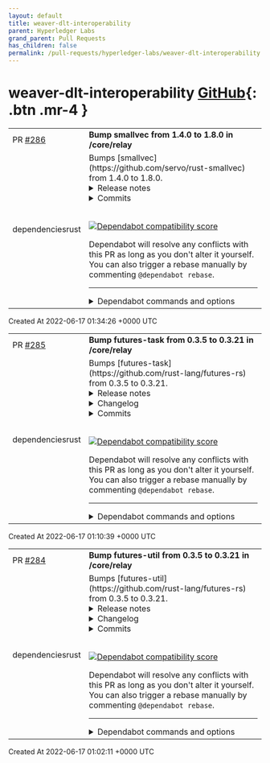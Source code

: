 ```yaml
---
layout: default
title: weaver-dlt-interoperability
parent: Hyperledger Labs
grand_parent: Pull Requests
has_children: false
permalink: /pull-requests/hyperledger-labs/weaver-dlt-interoperability
---
```


# weaver-dlt-interoperability <span class="fs-3 right-align">[GitHub](https://github.com/hyperledger-labs/weaver-dlt-interoperability){: .btn .mr-4 }</span>


<div>
    <table>
        <tr>
            <td>
                PR <a href="https://github.com/hyperledger-labs/weaver-dlt-interoperability/pull/286" class=".btn">#286</a>
            </td>
            <td>
                <b>
                    Bump smallvec from 1.4.0 to 1.8.0 in /core/relay
                </b>
            </td>
        </tr>
        <tr>
            <td>
                <span class="chip">dependencies</span><span class="chip">rust</span>
            </td>
            <td>
                Bumps [smallvec](https://github.com/servo/rust-smallvec) from 1.4.0 to 1.8.0.
<details>
<summary>Release notes</summary>
<p><em>Sourced from <a href="https://github.com/servo/rust-smallvec/releases">smallvec's releases</a>.</em></p>
<blockquote>
<h2>v1.8.0</h2>
<ul>
<li>Add optional support for the <code>arbitrary</code> crate (<a href="https://github-redirect.dependabot.com/servo/rust-smallvec/issues/275">#275</a>).</li>
</ul>
<h2>v1.7.0</h2>
<ul>
<li><code>new_const</code> and <code>from_const</code> constructors for creating a SmallVec in <code>const</code> contexts.  Requires Rust 1.51 and the optional <code>const_new</code> feature.  (<a href="https://github-redirect.dependabot.com/servo/rust-smallvec/issues/265">#265</a>)</li>
</ul>
<h2>v1.6.1</h2>
<ul>
<li>Fix a possible buffer overflow in <code>insert_many</code> (<a href="https://github-redirect.dependabot.com/servo/rust-smallvec/issues/252">#252</a>, <a href="https://github-redirect.dependabot.com/servo/rust-smallvec/issues/254">#254</a>).</li>
</ul>
<h2>v1.6.0</h2>
<ul>
<li>The <code>&quot;union&quot;</code> feature is now compatible with stable Rust 1.49 (<a href="https://github-redirect.dependabot.com/servo/rust-smallvec/issues/248">#248</a>, <a href="https://github-redirect.dependabot.com/servo/rust-smallvec/issues/247">#247</a>).</li>
<li>Fixed warnings when compiling with Rust 1.51 nightly (<a href="https://github-redirect.dependabot.com/servo/rust-smallvec/issues/242">#242</a>, <a href="https://github-redirect.dependabot.com/servo/rust-smallvec/issues/246">#246</a>).</li>
</ul>
<h2>v1.5.1</h2>
<ul>
<li>Improve performance of <code>push</code> (<a href="https://github-redirect.dependabot.com/servo/rust-smallvec/issues/241">#241</a>).</li>
</ul>
<h2>v1.5.0</h2>
<ul>
<li>Add the <code>append</code> method (<a href="https://github-redirect.dependabot.com/servo/rust-smallvec/issues/237">#237</a>).</li>
<li>Add support for more array sizes between 17 and 31 (<a href="https://github-redirect.dependabot.com/servo/rust-smallvec/issues/234">#234</a>).</li>
<li>Don't panic on deserialization errors (<a href="https://github-redirect.dependabot.com/servo/rust-smallvec/issues/238">#238</a>).</li>
</ul>
<h2>v1.4.2</h2>
<ul>
<li><code>insert_many</code> no longer leaks elements if the provided iterator panics (<a href="https://github-redirect.dependabot.com/servo/rust-smallvec/issues/213">#213</a>).</li>
<li>The unstable <code>const_generics</code> and <code>specialization</code> features are updated to work with the most recent nightly Rust toolchain (<a href="https://github-redirect.dependabot.com/servo/rust-smallvec/issues/232">#232</a>).</li>
<li>Internal code cleanup (<a href="https://github-redirect.dependabot.com/servo/rust-smallvec/issues/229">#229</a>, <a href="https://github-redirect.dependabot.com/servo/rust-smallvec/issues/231">#231</a>).</li>
</ul>
<h2>v1.4.1</h2>
<ul>
<li>Don't allocate when the size of the element type is zero. Allocating zero bytes is undefined behavior. (<a href="https://github-redirect.dependabot.com/servo/rust-smallvec/issues/228">#228</a>)</li>
</ul>
</blockquote>
</details>
<details>
<summary>Commits</summary>
<ul>
<li><a href="https://github.com/servo/rust-smallvec/commit/0a4fdff3b012ed4d4b603800bf971239e5a966ba"><code>0a4fdff</code></a> Version 1.8.0</li>
<li><a href="https://github.com/servo/rust-smallvec/commit/6d0dea5bc4e26dad163ce5d92a387f5a13f8d4b5"><code>6d0dea5</code></a> Auto merge of <a href="https://github-redirect.dependabot.com/servo/rust-smallvec/issues/275">#275</a> - as-com:arbitrary-support, r=mbrubeck</li>
<li><a href="https://github.com/servo/rust-smallvec/commit/9bcd950f253d8eaed9173bee77cb46caee171460"><code>9bcd950</code></a> Add support for arbitrary</li>
<li><a href="https://github.com/servo/rust-smallvec/commit/7cbb3b1fa1c45b008fded551d47b51101ae7ff14"><code>7cbb3b1</code></a> Auto merge of <a href="https://github-redirect.dependabot.com/servo/rust-smallvec/issues/271">#271</a> - saethlin:drain-aliasing-test, r=jdm</li>
<li><a href="https://github.com/servo/rust-smallvec/commit/0fced9d92e61c91a3f8b33bc7cdf0dc67137ce2d"><code>0fced9d</code></a> Test for drains that shift the tail, when inline</li>
<li><a href="https://github.com/servo/rust-smallvec/commit/218e0bb00548050146adea58f2a96aab32bc4e54"><code>218e0bb</code></a> Merge pull request <a href="https://github-redirect.dependabot.com/servo/rust-smallvec/issues/270">#270</a> from servo/github-actions</li>
<li><a href="https://github.com/servo/rust-smallvec/commit/52c50af7dae393f325bdcb4f63e7a2be92ba49cd"><code>52c50af</code></a> Replace TravisCI with Github Actions.</li>
<li><a href="https://github.com/servo/rust-smallvec/commit/5ae217a899b82ee0d7c190bfe722e2c68e4539a9"><code>5ae217a</code></a> Include the cost of shifts in insert/remove benchmarks (<a href="https://github-redirect.dependabot.com/servo/rust-smallvec/issues/268">#268</a>)</li>
<li><a href="https://github.com/servo/rust-smallvec/commit/58edc0e53876c35d160acf99a60de8a564eeec2b"><code>58edc0e</code></a> Version 1.7.0</li>
<li><a href="https://github.com/servo/rust-smallvec/commit/1e4b15181037584bbb273d74f30bf47ac37d042d"><code>1e4b151</code></a> Added feature <code>const_new</code> which enables <code>SmallVec::new_const()</code> (<a href="https://github-redirect.dependabot.com/servo/rust-smallvec/issues/265">#265</a>)</li>
<li>Additional commits viewable in <a href="https://github.com/servo/rust-smallvec/compare/v1.4.0...v1.8.0">compare view</a></li>
</ul>
</details>
<br />


[![Dependabot compatibility score](https://dependabot-badges.githubapp.com/badges/compatibility_score?dependency-name=smallvec&package-manager=cargo&previous-version=1.4.0&new-version=1.8.0)](https://docs.github.com/en/github/managing-security-vulnerabilities/about-dependabot-security-updates#about-compatibility-scores)

Dependabot will resolve any conflicts with this PR as long as you don't alter it yourself. You can also trigger a rebase manually by commenting `@dependabot rebase`.

[//]: # (dependabot-automerge-start)
[//]: # (dependabot-automerge-end)

---

<details>
<summary>Dependabot commands and options</summary>
<br />

You can trigger Dependabot actions by commenting on this PR:
- `@dependabot rebase` will rebase this PR
- `@dependabot recreate` will recreate this PR, overwriting any edits that have been made to it
- `@dependabot merge` will merge this PR after your CI passes on it
- `@dependabot squash and merge` will squash and merge this PR after your CI passes on it
- `@dependabot cancel merge` will cancel a previously requested merge and block automerging
- `@dependabot reopen` will reopen this PR if it is closed
- `@dependabot close` will close this PR and stop Dependabot recreating it. You can achieve the same result by closing it manually
- `@dependabot ignore this major version` will close this PR and stop Dependabot creating any more for this major version (unless you reopen the PR or upgrade to it yourself)
- `@dependabot ignore this minor version` will close this PR and stop Dependabot creating any more for this minor version (unless you reopen the PR or upgrade to it yourself)
- `@dependabot ignore this dependency` will close this PR and stop Dependabot creating any more for this dependency (unless you reopen the PR or upgrade to it yourself)
- `@dependabot use these labels` will set the current labels as the default for future PRs for this repo and language
- `@dependabot use these reviewers` will set the current reviewers as the default for future PRs for this repo and language
- `@dependabot use these assignees` will set the current assignees as the default for future PRs for this repo and language
- `@dependabot use this milestone` will set the current milestone as the default for future PRs for this repo and language

You can disable automated security fix PRs for this repo from the [Security Alerts page](https://github.com/hyperledger-labs/weaver-dlt-interoperability/network/alerts).

</details>
            </td>
        </tr>
    </table>
    <div class="right-align">
        Created At 2022-06-17 01:34:26 +0000 UTC
    </div>
</div>

<div>
    <table>
        <tr>
            <td>
                PR <a href="https://github.com/hyperledger-labs/weaver-dlt-interoperability/pull/285" class=".btn">#285</a>
            </td>
            <td>
                <b>
                    Bump futures-task from 0.3.5 to 0.3.21 in /core/relay
                </b>
            </td>
        </tr>
        <tr>
            <td>
                <span class="chip">dependencies</span><span class="chip">rust</span>
            </td>
            <td>
                Bumps [futures-task](https://github.com/rust-lang/futures-rs) from 0.3.5 to 0.3.21.
<details>
<summary>Release notes</summary>
<p><em>Sourced from <a href="https://github.com/rust-lang/futures-rs/releases">futures-task's releases</a>.</em></p>
<blockquote>
<h2>0.3.21</h2>
<ul>
<li>Fix potential data race in <code>FlattenUnordered</code> that introduced in 0.3.20 (<a href="https://github-redirect.dependabot.com/rust-lang/futures-rs/issues/2566">#2566</a>)</li>
</ul>
<h2>0.3.20</h2>
<ul>
<li>Fix stacked borrows violations when <code>-Zmiri-tag-raw-pointers</code> is enabled. This raises MSRV of <code>futures-task</code> to 1.45. (<a href="https://github-redirect.dependabot.com/rust-lang/futures-rs/issues/2548">#2548</a>, <a href="https://github-redirect.dependabot.com/rust-lang/futures-rs/issues/2550">#2550</a>)</li>
<li>Change <code>FuturesUnordered</code> to respect yielding from future (<a href="https://github-redirect.dependabot.com/rust-lang/futures-rs/issues/2551">#2551</a>)</li>
<li>Add <code>StreamExt::{flatten_unordered, flat_map_unordered}</code> (<a href="https://github-redirect.dependabot.com/rust-lang/futures-rs/issues/2083">#2083</a>)</li>
</ul>
<h2>0.3.19</h2>
<ul>
<li>Remove unstable <code>read-initializer</code> feature (<a href="https://github-redirect.dependabot.com/rust-lang/futures-rs/issues/2534">#2534</a>)</li>
<li>Fix panic in <code>FuturesUnordered</code> (<a href="https://github-redirect.dependabot.com/rust-lang/futures-rs/issues/2535">#2535</a>)</li>
<li>Fix compatibility issue with <code>FuturesUnordered</code> and tokio's cooperative scheduling (<a href="https://github-redirect.dependabot.com/rust-lang/futures-rs/issues/2527">#2527</a>)</li>
<li>Add <code>StreamExt::count</code> (<a href="https://github-redirect.dependabot.com/rust-lang/futures-rs/issues/2495">#2495</a>)</li>
</ul>
<h2>0.3.18</h2>
<ul>
<li>Fix unusable <code>Sink</code> implementation on <code>stream::Scan</code> (<a href="https://github-redirect.dependabot.com/rust-lang/futures-rs/issues/2499">#2499</a>)</li>
<li>Make <code>task::noop_waker_ref</code> available without <code>std</code> feature (<a href="https://github-redirect.dependabot.com/rust-lang/futures-rs/issues/2505">#2505</a>)</li>
<li>Add async <code>LineWriter</code> (<a href="https://github-redirect.dependabot.com/rust-lang/futures-rs/issues/2477">#2477</a>)</li>
<li>Remove dependency on <code>proc-macro-hack</code>. This raises MSRV of utility crates to 1.45. (<a href="https://github-redirect.dependabot.com/rust-lang/futures-rs/issues/2520">#2520</a>)</li>
</ul>
<h2>0.3.17</h2>
<ul>
<li>Use <code>FuturesOrdered</code> in <code>join_all</code> (<a href="https://github-redirect.dependabot.com/rust-lang/futures-rs/issues/2412">#2412</a>)</li>
<li>Add <code>{future, stream}::poll_immediate</code> (<a href="https://github-redirect.dependabot.com/rust-lang/futures-rs/issues/2452">#2452</a>)</li>
<li>Add <code>stream_select!</code> macro (<a href="https://github-redirect.dependabot.com/rust-lang/futures-rs/issues/2262">#2262</a>)</li>
<li>Implement <code>Default</code> for <code>OptionFuture</code> (<a href="https://github-redirect.dependabot.com/rust-lang/futures-rs/issues/2471">#2471</a>)</li>
<li>Add <code>Peekable::{peek_mut, poll_peek_mut}</code> (<a href="https://github-redirect.dependabot.com/rust-lang/futures-rs/issues/2488">#2488</a>)</li>
<li>Add <code>BufReader::seek_relative</code> (<a href="https://github-redirect.dependabot.com/rust-lang/futures-rs/issues/2489">#2489</a>)</li>
</ul>
<h2>0.3.16</h2>
<ul>
<li>Add <code>TryStreamExt::try_chunks</code> (<a href="https://github-redirect.dependabot.com/rust-lang/futures-rs/issues/2438">#2438</a>)</li>
<li>Add <code>StreamExt::{all, any}</code> (<a href="https://github-redirect.dependabot.com/rust-lang/futures-rs/issues/2460">#2460</a>)</li>
<li>Add <code>stream::select_with_strategy</code> (<a href="https://github-redirect.dependabot.com/rust-lang/futures-rs/issues/2450">#2450</a>)</li>
<li>Update to new <code>io_slice_advance</code> interface (<a href="https://github-redirect.dependabot.com/rust-lang/futures-rs/issues/2454">#2454</a>)</li>
</ul>
<h2>0.3.15</h2>
<ul>
<li>Use <code>#[proc_macro]</code> at Rust 1.45+ to fix an issue where proc macros don't work with rust-analyzer (<a href="https://github-redirect.dependabot.com/rust-lang/futures-rs/issues/2407">#2407</a>)</li>
<li>Support targets that do not have atomic CAS on stable Rust (<a href="https://github-redirect.dependabot.com/rust-lang/futures-rs/issues/2400">#2400</a>)</li>
<li>futures-test: Add async <code>#[test]</code> function attribute (<a href="https://github-redirect.dependabot.com/rust-lang/futures-rs/issues/2409">#2409</a>)</li>
<li>Add <code>stream::abortable</code> (<a href="https://github-redirect.dependabot.com/rust-lang/futures-rs/issues/2410">#2410</a>)</li>
<li>Add <code>FuturesUnordered::clear</code> (<a href="https://github-redirect.dependabot.com/rust-lang/futures-rs/issues/2415">#2415</a>)</li>
<li>Implement <code>IntoIterator</code> for <code>FuturesUnordered</code> (<a href="https://github-redirect.dependabot.com/rust-lang/futures-rs/issues/2423">#2423</a>)</li>
<li>Implement <code>Send</code> and <code>Sync</code> for <code>FuturesUnordered</code> iterators (<a href="https://github-redirect.dependabot.com/rust-lang/futures-rs/issues/2416">#2416</a>)</li>
<li>Make <code>FuturesUnordered::iter_pin_ref</code> public (<a href="https://github-redirect.dependabot.com/rust-lang/futures-rs/issues/2423">#2423</a>)</li>
<li>Add <code>SelectAll::clear</code> (<a href="https://github-redirect.dependabot.com/rust-lang/futures-rs/issues/2430">#2430</a>)</li>
<li>Add <code>SelectAll::{iter, iter_mut}</code> (<a href="https://github-redirect.dependabot.com/rust-lang/futures-rs/issues/2428">#2428</a>)</li>
<li>Implement <code>IntoIterator</code> for <code>SelectAll</code> (<a href="https://github-redirect.dependabot.com/rust-lang/futures-rs/issues/2428">#2428</a>)</li>
<li>Implement <code>Clone</code> for <code>WeakShared</code> (<a href="https://github-redirect.dependabot.com/rust-lang/futures-rs/issues/2396">#2396</a>)</li>
</ul>
<h2>0.3.14</h2>
<ul>
<li>Add <code>future::SelectAll::into_inner</code> (<a href="https://github-redirect.dependabot.com/rust-lang/futures-rs/issues/2363">#2363</a>)</li>
</ul>
<!-- raw HTML omitted -->
</blockquote>
<p>... (truncated)</p>
</details>
<details>
<summary>Changelog</summary>
<p><em>Sourced from <a href="https://github.com/rust-lang/futures-rs/blob/master/CHANGELOG.md">futures-task's changelog</a>.</em></p>
<blockquote>
<h1>0.3.21 - 2022-02-06</h1>
<ul>
<li>Fix potential data race in <code>FlattenUnordered</code> that introduced in 0.3.20 (<a href="https://github-redirect.dependabot.com/rust-lang/futures-rs/issues/2566">#2566</a>)</li>
</ul>
<h1>0.3.20 - 2022-02-06</h1>
<p>NOTE: This release has been yanked due to a bug fixed in 0.3.21.</p>
<ul>
<li>Fix stacked borrows violations when <code>-Zmiri-tag-raw-pointers</code> is enabled. This raises MSRV of <code>futures-task</code> to 1.45. (<a href="https://github-redirect.dependabot.com/rust-lang/futures-rs/issues/2548">#2548</a>, <a href="https://github-redirect.dependabot.com/rust-lang/futures-rs/issues/2550">#2550</a>)</li>
<li>Change <code>FuturesUnordered</code> to respect yielding from future (<a href="https://github-redirect.dependabot.com/rust-lang/futures-rs/issues/2551">#2551</a>)</li>
<li>Add <code>StreamExt::{flatten_unordered, flat_map_unordered}</code> (<a href="https://github-redirect.dependabot.com/rust-lang/futures-rs/issues/2083">#2083</a>)</li>
</ul>
<h1>0.3.19 - 2021-12-18</h1>
<ul>
<li>Remove unstable <code>read-initializer</code> feature (<a href="https://github-redirect.dependabot.com/rust-lang/futures-rs/issues/2534">#2534</a>)</li>
<li>Fix panic in <code>FuturesUnordered</code> (<a href="https://github-redirect.dependabot.com/rust-lang/futures-rs/issues/2535">#2535</a>)</li>
<li>Fix compatibility issue with <code>FuturesUnordered</code> and tokio's cooperative scheduling (<a href="https://github-redirect.dependabot.com/rust-lang/futures-rs/issues/2527">#2527</a>)</li>
<li>Add <code>StreamExt::count</code> (<a href="https://github-redirect.dependabot.com/rust-lang/futures-rs/issues/2495">#2495</a>)</li>
</ul>
<h1>0.3.18 - 2021-11-23</h1>
<p>NOTE: This release has been yanked. See <a href="https://github-redirect.dependabot.com/rust-lang/futures-rs/issues/2529">#2529</a> for details.</p>
<ul>
<li>Fix unusable <code>Sink</code> implementation on <code>stream::Scan</code> (<a href="https://github-redirect.dependabot.com/rust-lang/futures-rs/issues/2499">#2499</a>)</li>
<li>Make <code>task::noop_waker_ref</code> available without <code>std</code> feature (<a href="https://github-redirect.dependabot.com/rust-lang/futures-rs/issues/2505">#2505</a>)</li>
<li>Add async <code>LineWriter</code> (<a href="https://github-redirect.dependabot.com/rust-lang/futures-rs/issues/2477">#2477</a>)</li>
<li>Remove dependency on <code>proc-macro-hack</code>. This raises MSRV of utility crates to 1.45. (<a href="https://github-redirect.dependabot.com/rust-lang/futures-rs/issues/2520">#2520</a>)</li>
</ul>
<h1>0.3.17 - 2021-08-30</h1>
<ul>
<li>Use <code>FuturesOrdered</code> in <code>join_all</code> (<a href="https://github-redirect.dependabot.com/rust-lang/futures-rs/issues/2412">#2412</a>)</li>
<li>Add <code>{future, stream}::poll_immediate</code> (<a href="https://github-redirect.dependabot.com/rust-lang/futures-rs/issues/2452">#2452</a>)</li>
<li>Add <code>stream_select!</code> macro (<a href="https://github-redirect.dependabot.com/rust-lang/futures-rs/issues/2262">#2262</a>)</li>
<li>Implement <code>Default</code> for <code>OptionFuture</code> (<a href="https://github-redirect.dependabot.com/rust-lang/futures-rs/issues/2471">#2471</a>)</li>
<li>Add <code>Peekable::{peek_mut, poll_peek_mut}</code> (<a href="https://github-redirect.dependabot.com/rust-lang/futures-rs/issues/2488">#2488</a>)</li>
<li>Add <code>BufReader::seek_relative</code> (<a href="https://github-redirect.dependabot.com/rust-lang/futures-rs/issues/2489">#2489</a>)</li>
</ul>
<h1>0.3.16 - 2021-07-23</h1>
<ul>
<li>Add <code>TryStreamExt::try_chunks</code> (<a href="https://github-redirect.dependabot.com/rust-lang/futures-rs/issues/2438">#2438</a>)</li>
<li>Add <code>StreamExt::{all, any}</code> (<a href="https://github-redirect.dependabot.com/rust-lang/futures-rs/issues/2460">#2460</a>)</li>
<li>Add <code>stream::select_with_strategy</code> (<a href="https://github-redirect.dependabot.com/rust-lang/futures-rs/issues/2450">#2450</a>)</li>
<li>Update to new <code>io_slice_advance</code> interface (<a href="https://github-redirect.dependabot.com/rust-lang/futures-rs/issues/2454">#2454</a>)</li>
</ul>
<h1>0.3.15 - 2021-05-11</h1>
<ul>
<li>Use <code>#[proc_macro]</code> at Rust 1.45+ to fix an issue where proc macros don't work with rust-analyzer (<a href="https://github-redirect.dependabot.com/rust-lang/futures-rs/issues/2407">#2407</a>)</li>
<li>Support targets that do not have atomic CAS on stable Rust (<a href="https://github-redirect.dependabot.com/rust-lang/futures-rs/issues/2400">#2400</a>)</li>
<li>futures-test: Add async <code>#[test]</code> function attribute (<a href="https://github-redirect.dependabot.com/rust-lang/futures-rs/issues/2409">#2409</a>)</li>
<li>Add <code>stream::abortable</code> (<a href="https://github-redirect.dependabot.com/rust-lang/futures-rs/issues/2410">#2410</a>)</li>
</ul>
<!-- raw HTML omitted -->
</blockquote>
<p>... (truncated)</p>
</details>
<details>
<summary>Commits</summary>
<ul>
<li><a href="https://github.com/rust-lang/futures-rs/commit/fc1e3250219170e31cddb8857a276cba7dd08d44"><code>fc1e325</code></a> Release 0.3.21</li>
<li><a href="https://github.com/rust-lang/futures-rs/commit/20279ebbfcd326e83161e44a2cf5afe1bfc3b074"><code>20279eb</code></a> <code>FlattenUnordered</code>: improve wakers behavior (<a href="https://github-redirect.dependabot.com/rust-lang/futures-rs/issues/2566">#2566</a>)</li>
<li><a href="https://github.com/rust-lang/futures-rs/commit/75dca5ae7fabe6b7073558a8fc6793ee5caa7057"><code>75dca5a</code></a> Fix MSRV in futures-task readme</li>
<li><a href="https://github.com/rust-lang/futures-rs/commit/55281c8c8de6308ba97ce8b4ffd754ba204409a0"><code>55281c8</code></a> Release 0.3.20</li>
<li><a href="https://github.com/rust-lang/futures-rs/commit/591b982af835fc5e0ffb5104bbb9e942b2ed0631"><code>591b982</code></a> Redefine executor and compat modules in futures crate (<a href="https://github-redirect.dependabot.com/rust-lang/futures-rs/issues/2564">#2564</a>)</li>
<li><a href="https://github.com/rust-lang/futures-rs/commit/94b508bfcb1d1f986f34f9b12d799e5a73f65f22"><code>94b508b</code></a> Basic <code>StreamExt::{flatten_unordered, flat_map_unordered}</code> impls (<a href="https://github-redirect.dependabot.com/rust-lang/futures-rs/issues/2083">#2083</a>)</li>
<li><a href="https://github.com/rust-lang/futures-rs/commit/dca16fafa597d8e0075a7b693904c6f2ce0322a4"><code>dca16fa</code></a> Do not auto-create PR on fork</li>
<li><a href="https://github.com/rust-lang/futures-rs/commit/a9795a9243b0e6b836f71cbe9661bbb35bb17a7f"><code>a9795a9</code></a> Automatically creates PR when no_atomic_cas.rs needs to be updated</li>
<li><a href="https://github.com/rust-lang/futures-rs/commit/4841888d68eb8a7796ccd9c9f7a9dc677586e054"><code>4841888</code></a> Update comments in build scripts</li>
<li><a href="https://github.com/rust-lang/futures-rs/commit/85706b6d67aa30e1f8380f8101c14cf43be7500e"><code>85706b6</code></a> Clean up ci/no_atomic_cas.sh</li>
<li>Additional commits viewable in <a href="https://github.com/rust-lang/futures-rs/compare/0.3.5...0.3.21">compare view</a></li>
</ul>
</details>
<br />


[![Dependabot compatibility score](https://dependabot-badges.githubapp.com/badges/compatibility_score?dependency-name=futures-task&package-manager=cargo&previous-version=0.3.5&new-version=0.3.21)](https://docs.github.com/en/github/managing-security-vulnerabilities/about-dependabot-security-updates#about-compatibility-scores)

Dependabot will resolve any conflicts with this PR as long as you don't alter it yourself. You can also trigger a rebase manually by commenting `@dependabot rebase`.

[//]: # (dependabot-automerge-start)
[//]: # (dependabot-automerge-end)

---

<details>
<summary>Dependabot commands and options</summary>
<br />

You can trigger Dependabot actions by commenting on this PR:
- `@dependabot rebase` will rebase this PR
- `@dependabot recreate` will recreate this PR, overwriting any edits that have been made to it
- `@dependabot merge` will merge this PR after your CI passes on it
- `@dependabot squash and merge` will squash and merge this PR after your CI passes on it
- `@dependabot cancel merge` will cancel a previously requested merge and block automerging
- `@dependabot reopen` will reopen this PR if it is closed
- `@dependabot close` will close this PR and stop Dependabot recreating it. You can achieve the same result by closing it manually
- `@dependabot ignore this major version` will close this PR and stop Dependabot creating any more for this major version (unless you reopen the PR or upgrade to it yourself)
- `@dependabot ignore this minor version` will close this PR and stop Dependabot creating any more for this minor version (unless you reopen the PR or upgrade to it yourself)
- `@dependabot ignore this dependency` will close this PR and stop Dependabot creating any more for this dependency (unless you reopen the PR or upgrade to it yourself)
- `@dependabot use these labels` will set the current labels as the default for future PRs for this repo and language
- `@dependabot use these reviewers` will set the current reviewers as the default for future PRs for this repo and language
- `@dependabot use these assignees` will set the current assignees as the default for future PRs for this repo and language
- `@dependabot use this milestone` will set the current milestone as the default for future PRs for this repo and language

You can disable automated security fix PRs for this repo from the [Security Alerts page](https://github.com/hyperledger-labs/weaver-dlt-interoperability/network/alerts).

</details>
            </td>
        </tr>
    </table>
    <div class="right-align">
        Created At 2022-06-17 01:10:39 +0000 UTC
    </div>
</div>

<div>
    <table>
        <tr>
            <td>
                PR <a href="https://github.com/hyperledger-labs/weaver-dlt-interoperability/pull/284" class=".btn">#284</a>
            </td>
            <td>
                <b>
                    Bump futures-util from 0.3.5 to 0.3.21 in /core/relay
                </b>
            </td>
        </tr>
        <tr>
            <td>
                <span class="chip">dependencies</span><span class="chip">rust</span>
            </td>
            <td>
                Bumps [futures-util](https://github.com/rust-lang/futures-rs) from 0.3.5 to 0.3.21.
<details>
<summary>Release notes</summary>
<p><em>Sourced from <a href="https://github.com/rust-lang/futures-rs/releases">futures-util's releases</a>.</em></p>
<blockquote>
<h2>0.3.21</h2>
<ul>
<li>Fix potential data race in <code>FlattenUnordered</code> that introduced in 0.3.20 (<a href="https://github-redirect.dependabot.com/rust-lang/futures-rs/issues/2566">#2566</a>)</li>
</ul>
<h2>0.3.20</h2>
<ul>
<li>Fix stacked borrows violations when <code>-Zmiri-tag-raw-pointers</code> is enabled. This raises MSRV of <code>futures-task</code> to 1.45. (<a href="https://github-redirect.dependabot.com/rust-lang/futures-rs/issues/2548">#2548</a>, <a href="https://github-redirect.dependabot.com/rust-lang/futures-rs/issues/2550">#2550</a>)</li>
<li>Change <code>FuturesUnordered</code> to respect yielding from future (<a href="https://github-redirect.dependabot.com/rust-lang/futures-rs/issues/2551">#2551</a>)</li>
<li>Add <code>StreamExt::{flatten_unordered, flat_map_unordered}</code> (<a href="https://github-redirect.dependabot.com/rust-lang/futures-rs/issues/2083">#2083</a>)</li>
</ul>
<h2>0.3.19</h2>
<ul>
<li>Remove unstable <code>read-initializer</code> feature (<a href="https://github-redirect.dependabot.com/rust-lang/futures-rs/issues/2534">#2534</a>)</li>
<li>Fix panic in <code>FuturesUnordered</code> (<a href="https://github-redirect.dependabot.com/rust-lang/futures-rs/issues/2535">#2535</a>)</li>
<li>Fix compatibility issue with <code>FuturesUnordered</code> and tokio's cooperative scheduling (<a href="https://github-redirect.dependabot.com/rust-lang/futures-rs/issues/2527">#2527</a>)</li>
<li>Add <code>StreamExt::count</code> (<a href="https://github-redirect.dependabot.com/rust-lang/futures-rs/issues/2495">#2495</a>)</li>
</ul>
<h2>0.3.18</h2>
<ul>
<li>Fix unusable <code>Sink</code> implementation on <code>stream::Scan</code> (<a href="https://github-redirect.dependabot.com/rust-lang/futures-rs/issues/2499">#2499</a>)</li>
<li>Make <code>task::noop_waker_ref</code> available without <code>std</code> feature (<a href="https://github-redirect.dependabot.com/rust-lang/futures-rs/issues/2505">#2505</a>)</li>
<li>Add async <code>LineWriter</code> (<a href="https://github-redirect.dependabot.com/rust-lang/futures-rs/issues/2477">#2477</a>)</li>
<li>Remove dependency on <code>proc-macro-hack</code>. This raises MSRV of utility crates to 1.45. (<a href="https://github-redirect.dependabot.com/rust-lang/futures-rs/issues/2520">#2520</a>)</li>
</ul>
<h2>0.3.17</h2>
<ul>
<li>Use <code>FuturesOrdered</code> in <code>join_all</code> (<a href="https://github-redirect.dependabot.com/rust-lang/futures-rs/issues/2412">#2412</a>)</li>
<li>Add <code>{future, stream}::poll_immediate</code> (<a href="https://github-redirect.dependabot.com/rust-lang/futures-rs/issues/2452">#2452</a>)</li>
<li>Add <code>stream_select!</code> macro (<a href="https://github-redirect.dependabot.com/rust-lang/futures-rs/issues/2262">#2262</a>)</li>
<li>Implement <code>Default</code> for <code>OptionFuture</code> (<a href="https://github-redirect.dependabot.com/rust-lang/futures-rs/issues/2471">#2471</a>)</li>
<li>Add <code>Peekable::{peek_mut, poll_peek_mut}</code> (<a href="https://github-redirect.dependabot.com/rust-lang/futures-rs/issues/2488">#2488</a>)</li>
<li>Add <code>BufReader::seek_relative</code> (<a href="https://github-redirect.dependabot.com/rust-lang/futures-rs/issues/2489">#2489</a>)</li>
</ul>
<h2>0.3.16</h2>
<ul>
<li>Add <code>TryStreamExt::try_chunks</code> (<a href="https://github-redirect.dependabot.com/rust-lang/futures-rs/issues/2438">#2438</a>)</li>
<li>Add <code>StreamExt::{all, any}</code> (<a href="https://github-redirect.dependabot.com/rust-lang/futures-rs/issues/2460">#2460</a>)</li>
<li>Add <code>stream::select_with_strategy</code> (<a href="https://github-redirect.dependabot.com/rust-lang/futures-rs/issues/2450">#2450</a>)</li>
<li>Update to new <code>io_slice_advance</code> interface (<a href="https://github-redirect.dependabot.com/rust-lang/futures-rs/issues/2454">#2454</a>)</li>
</ul>
<h2>0.3.15</h2>
<ul>
<li>Use <code>#[proc_macro]</code> at Rust 1.45+ to fix an issue where proc macros don't work with rust-analyzer (<a href="https://github-redirect.dependabot.com/rust-lang/futures-rs/issues/2407">#2407</a>)</li>
<li>Support targets that do not have atomic CAS on stable Rust (<a href="https://github-redirect.dependabot.com/rust-lang/futures-rs/issues/2400">#2400</a>)</li>
<li>futures-test: Add async <code>#[test]</code> function attribute (<a href="https://github-redirect.dependabot.com/rust-lang/futures-rs/issues/2409">#2409</a>)</li>
<li>Add <code>stream::abortable</code> (<a href="https://github-redirect.dependabot.com/rust-lang/futures-rs/issues/2410">#2410</a>)</li>
<li>Add <code>FuturesUnordered::clear</code> (<a href="https://github-redirect.dependabot.com/rust-lang/futures-rs/issues/2415">#2415</a>)</li>
<li>Implement <code>IntoIterator</code> for <code>FuturesUnordered</code> (<a href="https://github-redirect.dependabot.com/rust-lang/futures-rs/issues/2423">#2423</a>)</li>
<li>Implement <code>Send</code> and <code>Sync</code> for <code>FuturesUnordered</code> iterators (<a href="https://github-redirect.dependabot.com/rust-lang/futures-rs/issues/2416">#2416</a>)</li>
<li>Make <code>FuturesUnordered::iter_pin_ref</code> public (<a href="https://github-redirect.dependabot.com/rust-lang/futures-rs/issues/2423">#2423</a>)</li>
<li>Add <code>SelectAll::clear</code> (<a href="https://github-redirect.dependabot.com/rust-lang/futures-rs/issues/2430">#2430</a>)</li>
<li>Add <code>SelectAll::{iter, iter_mut}</code> (<a href="https://github-redirect.dependabot.com/rust-lang/futures-rs/issues/2428">#2428</a>)</li>
<li>Implement <code>IntoIterator</code> for <code>SelectAll</code> (<a href="https://github-redirect.dependabot.com/rust-lang/futures-rs/issues/2428">#2428</a>)</li>
<li>Implement <code>Clone</code> for <code>WeakShared</code> (<a href="https://github-redirect.dependabot.com/rust-lang/futures-rs/issues/2396">#2396</a>)</li>
</ul>
<h2>0.3.14</h2>
<ul>
<li>Add <code>future::SelectAll::into_inner</code> (<a href="https://github-redirect.dependabot.com/rust-lang/futures-rs/issues/2363">#2363</a>)</li>
</ul>
<!-- raw HTML omitted -->
</blockquote>
<p>... (truncated)</p>
</details>
<details>
<summary>Changelog</summary>
<p><em>Sourced from <a href="https://github.com/rust-lang/futures-rs/blob/master/CHANGELOG.md">futures-util's changelog</a>.</em></p>
<blockquote>
<h1>0.3.21 - 2022-02-06</h1>
<ul>
<li>Fix potential data race in <code>FlattenUnordered</code> that introduced in 0.3.20 (<a href="https://github-redirect.dependabot.com/rust-lang/futures-rs/issues/2566">#2566</a>)</li>
</ul>
<h1>0.3.20 - 2022-02-06</h1>
<p>NOTE: This release has been yanked due to a bug fixed in 0.3.21.</p>
<ul>
<li>Fix stacked borrows violations when <code>-Zmiri-tag-raw-pointers</code> is enabled. This raises MSRV of <code>futures-task</code> to 1.45. (<a href="https://github-redirect.dependabot.com/rust-lang/futures-rs/issues/2548">#2548</a>, <a href="https://github-redirect.dependabot.com/rust-lang/futures-rs/issues/2550">#2550</a>)</li>
<li>Change <code>FuturesUnordered</code> to respect yielding from future (<a href="https://github-redirect.dependabot.com/rust-lang/futures-rs/issues/2551">#2551</a>)</li>
<li>Add <code>StreamExt::{flatten_unordered, flat_map_unordered}</code> (<a href="https://github-redirect.dependabot.com/rust-lang/futures-rs/issues/2083">#2083</a>)</li>
</ul>
<h1>0.3.19 - 2021-12-18</h1>
<ul>
<li>Remove unstable <code>read-initializer</code> feature (<a href="https://github-redirect.dependabot.com/rust-lang/futures-rs/issues/2534">#2534</a>)</li>
<li>Fix panic in <code>FuturesUnordered</code> (<a href="https://github-redirect.dependabot.com/rust-lang/futures-rs/issues/2535">#2535</a>)</li>
<li>Fix compatibility issue with <code>FuturesUnordered</code> and tokio's cooperative scheduling (<a href="https://github-redirect.dependabot.com/rust-lang/futures-rs/issues/2527">#2527</a>)</li>
<li>Add <code>StreamExt::count</code> (<a href="https://github-redirect.dependabot.com/rust-lang/futures-rs/issues/2495">#2495</a>)</li>
</ul>
<h1>0.3.18 - 2021-11-23</h1>
<p>NOTE: This release has been yanked. See <a href="https://github-redirect.dependabot.com/rust-lang/futures-rs/issues/2529">#2529</a> for details.</p>
<ul>
<li>Fix unusable <code>Sink</code> implementation on <code>stream::Scan</code> (<a href="https://github-redirect.dependabot.com/rust-lang/futures-rs/issues/2499">#2499</a>)</li>
<li>Make <code>task::noop_waker_ref</code> available without <code>std</code> feature (<a href="https://github-redirect.dependabot.com/rust-lang/futures-rs/issues/2505">#2505</a>)</li>
<li>Add async <code>LineWriter</code> (<a href="https://github-redirect.dependabot.com/rust-lang/futures-rs/issues/2477">#2477</a>)</li>
<li>Remove dependency on <code>proc-macro-hack</code>. This raises MSRV of utility crates to 1.45. (<a href="https://github-redirect.dependabot.com/rust-lang/futures-rs/issues/2520">#2520</a>)</li>
</ul>
<h1>0.3.17 - 2021-08-30</h1>
<ul>
<li>Use <code>FuturesOrdered</code> in <code>join_all</code> (<a href="https://github-redirect.dependabot.com/rust-lang/futures-rs/issues/2412">#2412</a>)</li>
<li>Add <code>{future, stream}::poll_immediate</code> (<a href="https://github-redirect.dependabot.com/rust-lang/futures-rs/issues/2452">#2452</a>)</li>
<li>Add <code>stream_select!</code> macro (<a href="https://github-redirect.dependabot.com/rust-lang/futures-rs/issues/2262">#2262</a>)</li>
<li>Implement <code>Default</code> for <code>OptionFuture</code> (<a href="https://github-redirect.dependabot.com/rust-lang/futures-rs/issues/2471">#2471</a>)</li>
<li>Add <code>Peekable::{peek_mut, poll_peek_mut}</code> (<a href="https://github-redirect.dependabot.com/rust-lang/futures-rs/issues/2488">#2488</a>)</li>
<li>Add <code>BufReader::seek_relative</code> (<a href="https://github-redirect.dependabot.com/rust-lang/futures-rs/issues/2489">#2489</a>)</li>
</ul>
<h1>0.3.16 - 2021-07-23</h1>
<ul>
<li>Add <code>TryStreamExt::try_chunks</code> (<a href="https://github-redirect.dependabot.com/rust-lang/futures-rs/issues/2438">#2438</a>)</li>
<li>Add <code>StreamExt::{all, any}</code> (<a href="https://github-redirect.dependabot.com/rust-lang/futures-rs/issues/2460">#2460</a>)</li>
<li>Add <code>stream::select_with_strategy</code> (<a href="https://github-redirect.dependabot.com/rust-lang/futures-rs/issues/2450">#2450</a>)</li>
<li>Update to new <code>io_slice_advance</code> interface (<a href="https://github-redirect.dependabot.com/rust-lang/futures-rs/issues/2454">#2454</a>)</li>
</ul>
<h1>0.3.15 - 2021-05-11</h1>
<ul>
<li>Use <code>#[proc_macro]</code> at Rust 1.45+ to fix an issue where proc macros don't work with rust-analyzer (<a href="https://github-redirect.dependabot.com/rust-lang/futures-rs/issues/2407">#2407</a>)</li>
<li>Support targets that do not have atomic CAS on stable Rust (<a href="https://github-redirect.dependabot.com/rust-lang/futures-rs/issues/2400">#2400</a>)</li>
<li>futures-test: Add async <code>#[test]</code> function attribute (<a href="https://github-redirect.dependabot.com/rust-lang/futures-rs/issues/2409">#2409</a>)</li>
<li>Add <code>stream::abortable</code> (<a href="https://github-redirect.dependabot.com/rust-lang/futures-rs/issues/2410">#2410</a>)</li>
</ul>
<!-- raw HTML omitted -->
</blockquote>
<p>... (truncated)</p>
</details>
<details>
<summary>Commits</summary>
<ul>
<li><a href="https://github.com/rust-lang/futures-rs/commit/fc1e3250219170e31cddb8857a276cba7dd08d44"><code>fc1e325</code></a> Release 0.3.21</li>
<li><a href="https://github.com/rust-lang/futures-rs/commit/20279ebbfcd326e83161e44a2cf5afe1bfc3b074"><code>20279eb</code></a> <code>FlattenUnordered</code>: improve wakers behavior (<a href="https://github-redirect.dependabot.com/rust-lang/futures-rs/issues/2566">#2566</a>)</li>
<li><a href="https://github.com/rust-lang/futures-rs/commit/75dca5ae7fabe6b7073558a8fc6793ee5caa7057"><code>75dca5a</code></a> Fix MSRV in futures-task readme</li>
<li><a href="https://github.com/rust-lang/futures-rs/commit/55281c8c8de6308ba97ce8b4ffd754ba204409a0"><code>55281c8</code></a> Release 0.3.20</li>
<li><a href="https://github.com/rust-lang/futures-rs/commit/591b982af835fc5e0ffb5104bbb9e942b2ed0631"><code>591b982</code></a> Redefine executor and compat modules in futures crate (<a href="https://github-redirect.dependabot.com/rust-lang/futures-rs/issues/2564">#2564</a>)</li>
<li><a href="https://github.com/rust-lang/futures-rs/commit/94b508bfcb1d1f986f34f9b12d799e5a73f65f22"><code>94b508b</code></a> Basic <code>StreamExt::{flatten_unordered, flat_map_unordered}</code> impls (<a href="https://github-redirect.dependabot.com/rust-lang/futures-rs/issues/2083">#2083</a>)</li>
<li><a href="https://github.com/rust-lang/futures-rs/commit/dca16fafa597d8e0075a7b693904c6f2ce0322a4"><code>dca16fa</code></a> Do not auto-create PR on fork</li>
<li><a href="https://github.com/rust-lang/futures-rs/commit/a9795a9243b0e6b836f71cbe9661bbb35bb17a7f"><code>a9795a9</code></a> Automatically creates PR when no_atomic_cas.rs needs to be updated</li>
<li><a href="https://github.com/rust-lang/futures-rs/commit/4841888d68eb8a7796ccd9c9f7a9dc677586e054"><code>4841888</code></a> Update comments in build scripts</li>
<li><a href="https://github.com/rust-lang/futures-rs/commit/85706b6d67aa30e1f8380f8101c14cf43be7500e"><code>85706b6</code></a> Clean up ci/no_atomic_cas.sh</li>
<li>Additional commits viewable in <a href="https://github.com/rust-lang/futures-rs/compare/0.3.5...0.3.21">compare view</a></li>
</ul>
</details>
<br />


[![Dependabot compatibility score](https://dependabot-badges.githubapp.com/badges/compatibility_score?dependency-name=futures-util&package-manager=cargo&previous-version=0.3.5&new-version=0.3.21)](https://docs.github.com/en/github/managing-security-vulnerabilities/about-dependabot-security-updates#about-compatibility-scores)

Dependabot will resolve any conflicts with this PR as long as you don't alter it yourself. You can also trigger a rebase manually by commenting `@dependabot rebase`.

[//]: # (dependabot-automerge-start)
[//]: # (dependabot-automerge-end)

---

<details>
<summary>Dependabot commands and options</summary>
<br />

You can trigger Dependabot actions by commenting on this PR:
- `@dependabot rebase` will rebase this PR
- `@dependabot recreate` will recreate this PR, overwriting any edits that have been made to it
- `@dependabot merge` will merge this PR after your CI passes on it
- `@dependabot squash and merge` will squash and merge this PR after your CI passes on it
- `@dependabot cancel merge` will cancel a previously requested merge and block automerging
- `@dependabot reopen` will reopen this PR if it is closed
- `@dependabot close` will close this PR and stop Dependabot recreating it. You can achieve the same result by closing it manually
- `@dependabot ignore this major version` will close this PR and stop Dependabot creating any more for this major version (unless you reopen the PR or upgrade to it yourself)
- `@dependabot ignore this minor version` will close this PR and stop Dependabot creating any more for this minor version (unless you reopen the PR or upgrade to it yourself)
- `@dependabot ignore this dependency` will close this PR and stop Dependabot creating any more for this dependency (unless you reopen the PR or upgrade to it yourself)
- `@dependabot use these labels` will set the current labels as the default for future PRs for this repo and language
- `@dependabot use these reviewers` will set the current reviewers as the default for future PRs for this repo and language
- `@dependabot use these assignees` will set the current assignees as the default for future PRs for this repo and language
- `@dependabot use this milestone` will set the current milestone as the default for future PRs for this repo and language

You can disable automated security fix PRs for this repo from the [Security Alerts page](https://github.com/hyperledger-labs/weaver-dlt-interoperability/network/alerts).

</details>
            </td>
        </tr>
    </table>
    <div class="right-align">
        Created At 2022-06-17 01:02:11 +0000 UTC
    </div>
</div>

